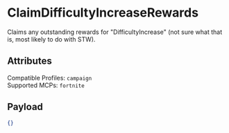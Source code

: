 # ClaimDifficultyIncreaseRewards
Claims any outstanding rewards for "DifficultyIncrease" (not sure what that is, most likely to do with STW).

## Attributes
Compatible Profiles: `campaign`  
Supported MCPs: `fortnite`

## Payload
```json
{}
```